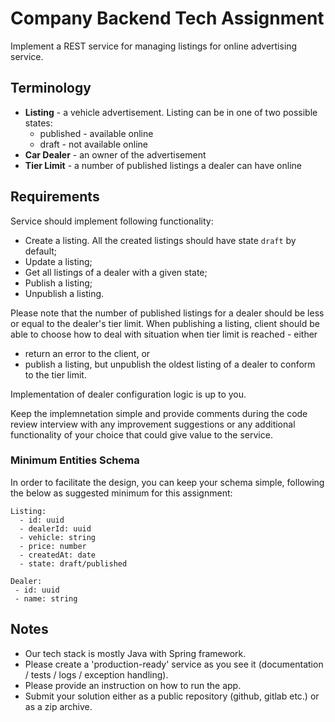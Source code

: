# Company Backend Tech Assignment

Implement a REST service for managing listings for online advertising service.

## Terminology

- **Listing** - a vehicle advertisement. Listing can be in one of two possible states:
    - published - available online
    - draft - not available online
- **Car Dealer** - an owner of the advertisement
- **Tier Limit** - a number of published listings a dealer can have online

## Requirements

Service should implement following functionality:

- Create a listing. All the created listings should have state `draft` by default;
- Update a listing;
- Get all listings of a dealer with a given state;
- Publish a listing;
- Unpublish a listing.

Please note that the number of published listings for a dealer should be less or equal to the dealer's tier limit. When publishing a listing, client should be able to choose how to deal with situation when tier limit is reached - either
- return an error to the client, or
- publish a listing, but unpublish the oldest listing of a dealer to conform to the tier limit.

Implementation of dealer configuration logic is up to you.

Keep the implemnetation simple and provide comments during the code review interview with any improvement suggestions or any additional functionality of your choice that could give value to the service.

### Minimum Entities Schema
In order to facilitate the design, you can keep your schema simple, following the below as suggested minimum for this assignment:
```
Listing:
  - id: uuid
  - dealerId: uuid
  - vehicle: string
  - price: number
  - createdAt: date
  - state: draft/published
  
Dealer:
 - id: uuid
 - name: string
```


## Notes

- Our tech stack is mostly Java with Spring framework.
- Please create a 'production-ready' service as you see it (documentation / tests / logs / exception handling).
- Please provide an instruction on how to run the app.
- Submit your solution either as a public repository (github, gitlab etc.) or as a zip archive.
